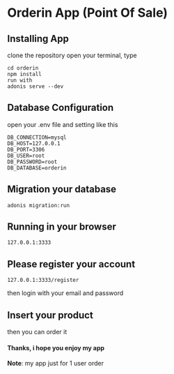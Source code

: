 # Orderin App (Point Of Sale)

## Installing App
clone the repository
open your terminal, type
```
cd orderin
npm install
run with
adonis serve --dev
```

## Database Configuration
open your .env file and setting like this
```
DB_CONNECTION=mysql
DB_HOST=127.0.0.1
DB_PORT=3306
DB_USER=root
DB_PASSWORD=root
DB_DATABASE=orderin
```

## Migration your database
```
adonis migration:run
```

## Running in your browser
```
127.0.0.1:3333
```

## Please register your account
```
127.0.0.1:3333/register
```
then login with your email and password

## Insert your product
then you can order it

#### Thanks, i hope you enjoy my app
__Note__: my app just for 1 user order
